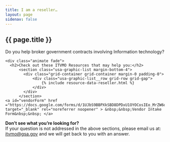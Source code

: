 ```yaml
---
title: I am a reseller…
layout: page
sidenav: false
---
```


<section class="grid-container border-bottom border-gray-30 padding-left-0 padding-right-1 animate fade">
<h1 class="margin-top-0">{{ page.title }}</h1>

  <div class="margin-bottom-2">
  <p class="question">Do you help broker government contracts involving Information technology?</p>

    <div class="animate fade">
      <h2>Check out these ITVMO Resources that may help you:</h2>
          <section class="usa-graphic-list margin-bottom-4">
            <div class="grid-container grid-container margin-0 padding-0">
                <div class="usa-graphic-list__row grid-row grid-gap">
                    {% include resource-data-reseller.html %}
                </div>
            </div>
          </section>
    <a id="vendorForm" href ="https://docs.google.com/forms/d/1UJbS9BBPXkSBD8DPDxU1OYOCosIEo_MrZW6qB10LsZA/edit" target="_blank" rel="noreferrer noopener" > &nbsp;&nbsp;Vendor Intake Form&nbsp;&nbsp; </a> 
  </div>
  </div> 
</section>

<section class="grid-container padding-left-0 padding-right-1">
<p><strong>Don’t see what you’re looking for?</strong><br>
If your question is not addressed in the above sections, please email us at: <a href="mailto:itvmo@gsa.gov">itvmo@gsa.gov</a> and we will get back to you with an answer.</p>
</section>


